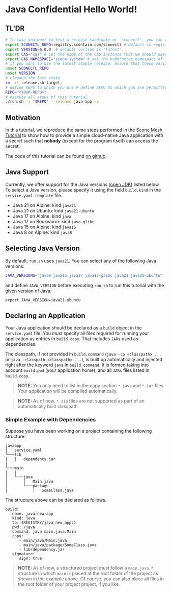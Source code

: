 # Java Confidential Hello World!

## TL'DR

```bash
# In case you want to test a release candidate of `sconectl`, you can change the repo and the VERSION
export SCONECTL_REPO=registry.scontain.com/sconectl # default is registry.scontain.com/sconectl
export VERSION=6.0.0  # default version is "latest".
export CAS="cas" # set the name of the CAS instance that we should used; default is "cas"
export CAS_NAMESPACE="scone-system" # set the Kubernetes namespace of the CAS instance that we should used; default is "default"
# if you want to use the latest stable release, ensure that these variables are not set:
unset SCONECTL_REPO
unset VERSION
# cleanup the last state
rm -rf release.sh target
# define REPO to which you are # define REPO to which you are permitted to push container images
REPO="<YOUR-REPO>"
# execute all steps of this tutorial
./run.sh -i "$REPO" --release java-app -v
```

## Motivation

In this tutorial, we reproduce the same steps performed in the [Scone Mesh Tutorial](https://sconedocs.github.io/scone_mesh_tutorial/) to show how to provide a simple cloud-native Java application with a secret such that **nobody** (except for the program itself) can access the secret.

The code of this tutorial can be found [on github](https://github.com/scontain/java_sconectl_tutorial/).

## Java Support

Currently, we offer support for the Java versions ([open JDK](https://openjdk.org/)) listed below. To select a Java version, please specify it using the field `build.kind` in the `service.yaml.template` file.  
- Java 21 on Alpine: kind `java21`
- Java 21 on Ubuntu: kind `java21-ubuntu`
- Java 17 on Alpine: kind `java`
- Java 17 on Bookworm: kind `java-glibc`
- Java 15 on Alpine: kind `java15`
- Java 8 on Alpine: kind `java8`

## Selecting Java Version

By default, `run.sh` uses `java21`. You can select any of the following Java versions:

```bash
JAVA_VERSIONS="java8 java15 java17 java17-glibc java21 java21-ubuntu"
```

and define `JAVA_VERSION` before executing `run.sh` to run this tutorial with the given version of Java:

```
export JAVA_VERSION=java21-ubuntu
```

## Declaring an Application

Your Java application should be declared as a `build` object in the `service.yaml` file. You *must* specify all files required for running your application as entries in `build.copy`. That includes `JARs` used as dependencies. 

The classpath, if not provided in `build.command` (`java -cp <classpath> ...` or `java -classpath <classpath> ...`), is built up automatically and injected right after the keyword `java` in `build.command`. It is formed taking into account `build.pwd` (your application home), and all `JARs` files listed in `build.copy`. 

> **NOTE:** You only need to list in the copy section `*.java` and `*.jar` files. Your application will be compiled automatically.

> **NOTE:** As of now, `*.zip` files are not supported as part of an automatically built classpath.

### Simple Example with Dependencies

Suppose you have been working on a project containing the following structure:

```text
javaapp
│   service.yaml
└───lib
│   │   dependency.jar
│   
└───main
│   │
│   └───java
│       │   Main.java
│       └───package
│           │   SomeClass.java
```
The structure above can be declared as follows.

```text
build:
   name: java-new-app
   kind: java
   to: $REGISTRY/java_new_app:1
   pwd: /java
   command: java main.java.Main
   copy:
      - main/java/Main.java
      - main/java/package/SomeClass.java
      - lib/dependency.jar
   signature:
      sign: true
```

> **NOTE:** As of now, a structured project *must* follow a `main.java.*` structure in which `main` is placed at the root folder of the project as shown in the example above. Of course, you can also place all files in the root folder of your project project, if you like. 
